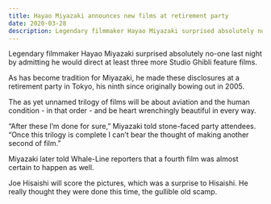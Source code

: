 ```yaml
---
title: Hayao Miyazaki announces new films at retirement party
date: 2020-03-28
description: Legendary filmmaker Hayao Miyazaki surprised absolutely no-one last night by admitting he would direct at least three more Studio Ghibli feature films.
---
```


Legendary filmmaker Hayao Miyazaki surprised absolutely no-one last night by admitting he would direct at least three more Studio Ghibli feature films.

As has become tradition for Miyazaki, he made these disclosures at a retirement party in Tokyo, his ninth since originally bowing out in 2005.

The as yet unnamed trilogy of films will be about aviation and the human condition - in that order - and be heart wrenchingly beautiful in every way.

“After these I’m done for sure,” Miyazaki told stone-faced party attendees. “Once this trilogy is complete I can’t bear the thought of making another second of film.”

Miyazaki later told Whale-Line reporters that a fourth film was almost certain to happen as well.

Joe Hisaishi will score the pictures, which was a surprise to Hisaishi. He really thought they were done this time, the gullible old scamp.
